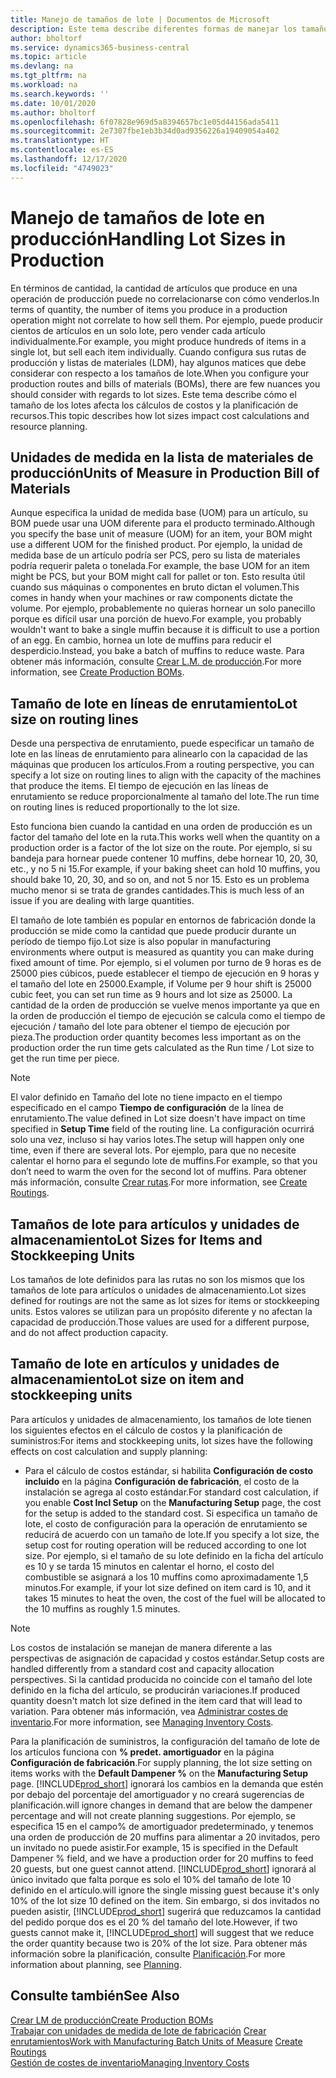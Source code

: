 ```yaml
---
title: Manejo de tamaños de lote | Documentos de Microsoft
description: Este tema describe diferentes formas de manejar los tamaños de lote.
author: bholtorf
ms.service: dynamics365-business-central
ms.topic: article
ms.devlang: na
ms.tgt_pltfrm: na
ms.workload: na
ms.search.keywords: ''
ms.date: 10/01/2020
ms.author: bholtorf
ms.openlocfilehash: 6f07828e969d5a8394657bc1e05d44156ada5411
ms.sourcegitcommit: 2e7307fbe1eb3b34d0ad9356226a19409054a402
ms.translationtype: HT
ms.contentlocale: es-ES
ms.lasthandoff: 12/17/2020
ms.locfileid: "4749023"
---
```

# <a name="handling-lot-sizes-in-production"></a><span data-ttu-id="8f8a3-103">Manejo de tamaños de lote en producción</span><span class="sxs-lookup"><span data-stu-id="8f8a3-103">Handling Lot Sizes in Production</span></span>
<span data-ttu-id="8f8a3-104">En términos de cantidad, la cantidad de artículos que produce en una operación de producción puede no correlacionarse con cómo venderlos.</span><span class="sxs-lookup"><span data-stu-id="8f8a3-104">In terms of quantity, the number of items you produce in a production operation might not correlate to how sell them.</span></span> <span data-ttu-id="8f8a3-105">Por ejemplo, puede producir cientos de artículos en un solo lote, pero vender cada artículo individualmente.</span><span class="sxs-lookup"><span data-stu-id="8f8a3-105">For example, you might produce hundreds of items in a single lot, but sell each item individually.</span></span> <span data-ttu-id="8f8a3-106">Cuando configura sus rutas de producción y listas de materiales (LDM), hay algunos matices que debe considerar con respecto a los tamaños de lote.</span><span class="sxs-lookup"><span data-stu-id="8f8a3-106">When you configure your production routes and bills of materials (BOMs), there are few nuances you should consider with regards to lot sizes.</span></span> <span data-ttu-id="8f8a3-107">Este tema describe cómo el tamaño de los lotes afecta los cálculos de costos y la planificación de recursos.</span><span class="sxs-lookup"><span data-stu-id="8f8a3-107">This topic describes how lot sizes impact cost calculations and resource planning.</span></span>

## <a name="units-of-measure-in-production-bill-of-materials"></a><span data-ttu-id="8f8a3-108">Unidades de medida en la lista de materiales de producción</span><span class="sxs-lookup"><span data-stu-id="8f8a3-108">Units of Measure in Production Bill of Materials</span></span>
<span data-ttu-id="8f8a3-109">Aunque especifica la unidad de medida base (UOM) para un artículo, su BOM puede usar una UOM diferente para el producto terminado.</span><span class="sxs-lookup"><span data-stu-id="8f8a3-109">Although you specify the base unit of measure (UOM) for an item, your BOM might use a different UOM for the finished product.</span></span> <span data-ttu-id="8f8a3-110">Por ejemplo, la unidad de medida base de un artículo podría ser PCS, pero su lista de materiales podría requerir paleta o tonelada.</span><span class="sxs-lookup"><span data-stu-id="8f8a3-110">For example, the base UOM for an item might be PCS, but your BOM might call for pallet or ton.</span></span> <span data-ttu-id="8f8a3-111">Esto resulta útil cuando sus máquinas o componentes en bruto dictan el volumen.</span><span class="sxs-lookup"><span data-stu-id="8f8a3-111">This comes in handy when your machines or raw components dictate the volume.</span></span> <span data-ttu-id="8f8a3-112">Por ejemplo, probablemente no quieras hornear un solo panecillo porque es difícil usar una porción de huevo.</span><span class="sxs-lookup"><span data-stu-id="8f8a3-112">For example, you probably wouldn't want to bake a single muffin because it is difficult to use a portion of an egg.</span></span> <span data-ttu-id="8f8a3-113">En cambio, hornea un lote de muffins para reducir el desperdicio.</span><span class="sxs-lookup"><span data-stu-id="8f8a3-113">Instead, you bake a batch of muffins to reduce waste.</span></span> <span data-ttu-id="8f8a3-114">Para obtener más información, consulte [Crear L.M. de producción](production-how-to-create-production-boms.md).</span><span class="sxs-lookup"><span data-stu-id="8f8a3-114">For more information, see [Create Production BOMs](production-how-to-create-production-boms.md).</span></span>

## <a name="lot-size-on-routing-lines"></a><span data-ttu-id="8f8a3-115">Tamaño de lote en líneas de enrutamiento</span><span class="sxs-lookup"><span data-stu-id="8f8a3-115">Lot size on routing lines</span></span>
<span data-ttu-id="8f8a3-116">Desde una perspectiva de enrutamiento, puede especificar un tamaño de lote en las líneas de enrutamiento para alinearlo con la capacidad de las máquinas que producen los artículos.</span><span class="sxs-lookup"><span data-stu-id="8f8a3-116">From a routing perspective, you can specify a lot size on routing lines to align with the capacity of the machines that produce the items.</span></span> <span data-ttu-id="8f8a3-117">El tiempo de ejecución en las líneas de enrutamiento se reduce proporcionalmente al tamaño del lote.</span><span class="sxs-lookup"><span data-stu-id="8f8a3-117">The run time on routing lines is reduced proportionally to the lot size.</span></span> 

<span data-ttu-id="8f8a3-118">Esto funciona bien cuando la cantidad en una orden de producción es un factor del tamaño del lote en la ruta.</span><span class="sxs-lookup"><span data-stu-id="8f8a3-118">This works well when the quantity on a production order is a factor of the lot size on the route.</span></span> <span data-ttu-id="8f8a3-119">Por ejemplo, si su bandeja para hornear puede contener 10 muffins, debe hornear 10, 20, 30, etc., y no 5 ni 15.</span><span class="sxs-lookup"><span data-stu-id="8f8a3-119">For example, if your baking sheet can hold 10 muffins, you should bake 10, 20, 30, and so on, and not 5 nor 15.</span></span>  <span data-ttu-id="8f8a3-120">Esto es un problema mucho menor si se trata de grandes cantidades.</span><span class="sxs-lookup"><span data-stu-id="8f8a3-120">This is much less of an issue if you are dealing with large quantities.</span></span>

<span data-ttu-id="8f8a3-121">El tamaño de lote también es popular en entornos de fabricación donde la producción se mide como la cantidad que puede producir durante un período de tiempo fijo.</span><span class="sxs-lookup"><span data-stu-id="8f8a3-121">Lot size is also popular in manufacturing environments where output is measured as quantity you can make during fixed amount of time.</span></span> <span data-ttu-id="8f8a3-122">Por ejemplo, si el volumen por turno de 9 horas es de 25000 pies cúbicos, puede establecer el tiempo de ejecución en 9 horas y el tamaño del lote en 25000.</span><span class="sxs-lookup"><span data-stu-id="8f8a3-122">Example, if Volume per 9 hour shift is 25000 cubic feet, you can set run time as 9 hours and lot size as 25000.</span></span>
<span data-ttu-id="8f8a3-123">La cantidad de la orden de producción se vuelve menos importante ya que en la orden de producción el tiempo de ejecución se calcula como el tiempo de ejecución / tamaño del lote para obtener el tiempo de ejecución por pieza.</span><span class="sxs-lookup"><span data-stu-id="8f8a3-123">The production order quantity becomes less important as on the production order the run time gets calculated as the Run time / Lot size to get the run time per piece.</span></span>
 
> [!NOTE]
> <span data-ttu-id="8f8a3-124">El valor definido en Tamaño del lote no tiene impacto en el tiempo especificado en el campo **Tiempo de configuración** de la línea de enrutamiento.</span><span class="sxs-lookup"><span data-stu-id="8f8a3-124">The value defined in Lot size doesn't have impact on time specified in **Setup Time** field of the routing line.</span></span> <span data-ttu-id="8f8a3-125">La configuración ocurrirá solo una vez, incluso si hay varios lotes.</span><span class="sxs-lookup"><span data-stu-id="8f8a3-125">The setup will happen only one time, even if there are several lots.</span></span> <span data-ttu-id="8f8a3-126">Por ejemplo, para que no necesite calentar el horno para el segundo lote de muffins.</span><span class="sxs-lookup"><span data-stu-id="8f8a3-126">For example, so that you don’t need to warm the oven for the second lot of muffins.</span></span> <span data-ttu-id="8f8a3-127">Para obtener más información, consulte [Crear rutas](production-how-to-create-routings.md).</span><span class="sxs-lookup"><span data-stu-id="8f8a3-127">For more information, see [Create Routings](production-how-to-create-routings.md).</span></span>

## <a name="lot-sizes-for-items-and-stockkeeping-units"></a><span data-ttu-id="8f8a3-128">Tamaños de lote para artículos y unidades de almacenamiento</span><span class="sxs-lookup"><span data-stu-id="8f8a3-128">Lot Sizes for Items and Stockkeeping Units</span></span>
<span data-ttu-id="8f8a3-129">Los tamaños de lote definidos para las rutas no son los mismos que los tamaños de lote para artículos o unidades de almacenamiento.</span><span class="sxs-lookup"><span data-stu-id="8f8a3-129">Lot sizes defined for routings are not the same as lot sizes for items or stockkeeping units.</span></span> <span data-ttu-id="8f8a3-130">Estos valores se utilizan para un propósito diferente y no afectan la capacidad de producción.</span><span class="sxs-lookup"><span data-stu-id="8f8a3-130">Those values are used for a different purpose, and do not affect production capacity.</span></span> 

## <a name="lot-size-on-item-and-stockkeeping-units"></a><span data-ttu-id="8f8a3-131">Tamaño de lote en artículos y unidades de almacenamiento</span><span class="sxs-lookup"><span data-stu-id="8f8a3-131">Lot size on item and stockkeeping units</span></span>
<span data-ttu-id="8f8a3-132">Para artículos y unidades de almacenamiento, los tamaños de lote tienen los siguientes efectos en el cálculo de costos y la planificación de suministros:</span><span class="sxs-lookup"><span data-stu-id="8f8a3-132">For items and stockkeeping units, lot sizes have the following effects on cost calculation and supply planning:</span></span>

* <span data-ttu-id="8f8a3-133">Para el cálculo de costos estándar, si habilita **Configuración de costo incluido** en la página **Configuración de fabricación**, el costo de la instalación se agrega al costo estándar.</span><span class="sxs-lookup"><span data-stu-id="8f8a3-133">For standard cost calculation, if you enable **Cost Incl Setup** on the **Manufacturing Setup** page, the cost for the setup is added to the standard cost.</span></span> <span data-ttu-id="8f8a3-134">Si especifica un tamaño de lote, el costo de configuración para la operación de enrutamiento se reducirá de acuerdo con un tamaño de lote.</span><span class="sxs-lookup"><span data-stu-id="8f8a3-134">If you specify a lot size, the setup cost for routing operation will be reduced according to one lot size.</span></span> <span data-ttu-id="8f8a3-135">Por ejemplo, si el tamaño de su lote definido en la ficha del artículo es 10 y se tarda 15 minutos en calentar el horno, el costo del combustible se asignará a los 10 muffins como aproximadamente 1,5 minutos.</span><span class="sxs-lookup"><span data-stu-id="8f8a3-135">For example, if your lot size defined on item card is 10, and it takes 15 minutes to heat the oven, the cost of the fuel will be allocated to the 10 muffins as roughly 1.5 minutes.</span></span> 

> [!NOTE]
> <span data-ttu-id="8f8a3-136">Los costos de instalación se manejan de manera diferente a las perspectivas de asignación de capacidad y costos estándar.</span><span class="sxs-lookup"><span data-stu-id="8f8a3-136">Setup costs are handled differently from a standard cost and capacity allocation perspectives.</span></span> <span data-ttu-id="8f8a3-137">Si la cantidad producida no coincide con el tamaño del lote definido en la ficha del artículo, se producirán variaciones.</span><span class="sxs-lookup"><span data-stu-id="8f8a3-137">If produced quantity doesn't match lot size defined in the item card that will lead to variation.</span></span> <span data-ttu-id="8f8a3-138">Para obtener más información, vea [Administrar costes de inventario](finance-manage-inventory-costs.md).</span><span class="sxs-lookup"><span data-stu-id="8f8a3-138">For more information, see [Managing Inventory Costs](finance-manage-inventory-costs.md).</span></span> <!--not sure that I got this part right seems to repeat the first example.-->

<span data-ttu-id="8f8a3-139">Para la planificación de suministros, la configuración del tamaño de lote de los artículos funciona con **% predet. amortiguador** en la página **Configuración de fabricación**.</span><span class="sxs-lookup"><span data-stu-id="8f8a3-139">For supply planning, the lot size setting on items works with the **Default Dampener %** on the **Manufacturing Setup** page.</span></span> [!INCLUDE[prod_short](includes/prod_short.md)] <span data-ttu-id="8f8a3-140">ignorará los cambios en la demanda que estén por debajo del porcentaje del amortiguador y no creará sugerencias de planificación.</span><span class="sxs-lookup"><span data-stu-id="8f8a3-140">will ignore changes in demand that are below the dampener percentage and will not create planning suggestions.</span></span> <span data-ttu-id="8f8a3-141">Por ejemplo, se especifica 15 en el campo% de amortiguador predeterminado, y tenemos una orden de producción de 20 muffins para alimentar a 20 invitados, pero un invitado no puede asistir.</span><span class="sxs-lookup"><span data-stu-id="8f8a3-141">For example, 15 is specified in the Default Dampener % field, and we have a production order for 20 muffins to feed 20 guests, but one guest cannot attend.</span></span> [!INCLUDE[prod_short](includes/prod_short.md)] <span data-ttu-id="8f8a3-142">ignorará al único invitado que falta porque es solo el 10% del tamaño de lote 10 definido en el artículo.</span><span class="sxs-lookup"><span data-stu-id="8f8a3-142">will ignore the single missing guest because it's only 10% of the lot size 10 defined on the item.</span></span> <span data-ttu-id="8f8a3-143">Sin embargo, si dos invitados no pueden asistir, [!INCLUDE[prod_short](includes/prod_short.md)] sugerirá que reduzcamos la cantidad del pedido porque dos es el 20 % del tamaño del lote.</span><span class="sxs-lookup"><span data-stu-id="8f8a3-143">However, if two guests cannot make it, [!INCLUDE[prod_short](includes/prod_short.md)] will suggest that we reduce the order quantity because two is 20% of the lot size.</span></span> <span data-ttu-id="8f8a3-144">Para obtener más información sobre la planificación, consulte [Planificación](production-planning.md).</span><span class="sxs-lookup"><span data-stu-id="8f8a3-144">For more information about planning, see [Planning](production-planning.md).</span></span>

## <a name="see-also"></a><span data-ttu-id="8f8a3-145">Consulte también</span><span class="sxs-lookup"><span data-stu-id="8f8a3-145">See Also</span></span>
[<span data-ttu-id="8f8a3-146">Crear LM de producción</span><span class="sxs-lookup"><span data-stu-id="8f8a3-146">Create Production BOMs</span></span>](production-how-to-create-production-boms.md)  
<span data-ttu-id="8f8a3-147">[Trabajar con unidades de medida de lote de fabricación](production-how-to-use-the-manufacturing-batch-unit-of-measure.md)
[Crear enrutamientos](production-how-to-create-routings.md)</span><span class="sxs-lookup"><span data-stu-id="8f8a3-147">[Work with Manufacturing Batch Units of Measure](production-how-to-use-the-manufacturing-batch-unit-of-measure.md)
[Create Routings](production-how-to-create-routings.md)</span></span>  
[<span data-ttu-id="8f8a3-148">Gestión de costes de inventario</span><span class="sxs-lookup"><span data-stu-id="8f8a3-148">Managing Inventory Costs</span></span>](finance-manage-inventory-costs.md)
